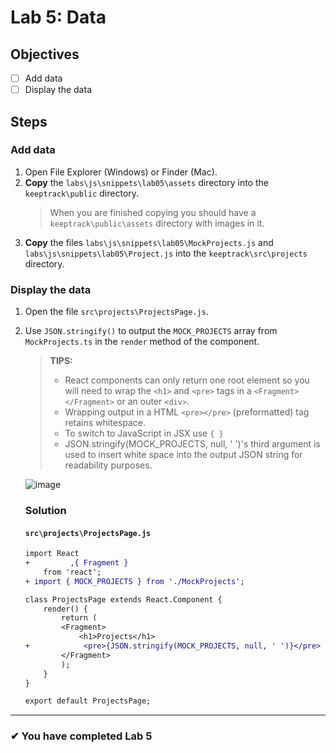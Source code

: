 # Lab 5: Data

## Objectives

- [ ] Add data
- [ ] Display the data

## Steps

### Add data

1. Open File Explorer (Windows) or Finder (Mac).
1. **Copy** the `labs\js\snippets\lab05\assets` directory into the `keeptrack\public` directory.
   > When you are finished copying you should have a `keeptrack\public\assets` directory with images in it.
1. **Copy** the files `labs\js\snippets\lab05\MockProjects.js` and `labs\js\snippets\lab05\Project.js` into the `keeptrack\src\projects` directory.

### Display the data

1. Open the file `src\projects\ProjectsPage.js`.
2. Use `JSON.stringify()` to output the `MOCK_PROJECTS` array from `MockProjects.ts` in the `render` method of the component.
   > **TIPS:**
   >
   > - React components can only return one root element so you will need to wrap the `<h1>` and `<pre>` tags in a `<Fragment></Fragment>` or an outer `<div>`.
   > - Wrapping output in a HTML `<pre></pre>` (preformatted) tag retains whitespace.
   > - To switch to JavaScript in JSX use `{ }`
   > - JSON.stringify(MOCK_PROJECTS, null, ' ')'s third argument is used to insert white space into the output JSON string for readability purposes.


    ![image](https://user-images.githubusercontent.com/1474579/64889510-85efa380-d63b-11e9-8dc5-86f6dce8cec2.png)

    ### Solution
    #### `src\projects\ProjectsPage.js`

    ```diff
    import React 
    +         ,{ Fragment } 
        from 'react';
    + import { MOCK_PROJECTS } from './MockProjects';

    class ProjectsPage extends React.Component {
        render() {
            return (
            <Fragment>
                <h1>Projects</h1>
    +            <pre>{JSON.stringify(MOCK_PROJECTS, null, ' ')}</pre>
            </Fragment>
            );
        }
    }

    export default ProjectsPage;
    ```

---

### &#10004; You have completed Lab 5
